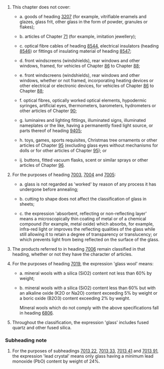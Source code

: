 1. This chapter does not cover:

    - a. goods of heading [3207](/headings/3207) (for example, vitrifiable enamels and glazes, glass frit, other glass in the form of powder, granules or flakes);

    - b. articles of Chapter [71](/chapters/71) (for example, imitation jewellery);

    - c. optical fibre cables of heading [8544](/headings/8544), electrical insulators (heading [8546](/headings/8546)) or fittings of insulating material of heading [8547](/headings/8547);

    - d. front windscreens (windshields), rear windows and other windows, framed, for vehicles of Chapter [86](/chapters/86) to Chapter [88](/chapters/88);

    - e. front windscreens (windshields), rear windows and other windows, whether or not framed, incorporating heating devices or other electrical or electronic devices, for vehicles of Chapter [86](/chapters/86) to Chapter [88](/chapters/88);
    
    - f. optical fibres, optically worked optical elements, hypodermic syringes, artificial eyes, thermometers, barometers, hydrometers or other articles of Chapter [90](/chapters/90);

    - g. luminaires and lighting fittings, illuminated signs, illuminated nameplates or the like, having a permanently fixed light source, or parts thereof of heading [9405](/headings/9405);

    - h. toys, games, sports requisites, Christmas tree ornaments or other articles of Chapter [95](/chapters/95) (excluding glass eyes without mechanisms for dolls or for other articles of Chapter [95](/chapters/95)); or

    - ij. buttons, fitted vacuum flasks, scent or similar sprays or other articles of Chapter [96](/chapters/96).

2. For the purposes of heading [7003](/headings/7003), [7004](/headings/7004) and [7005](/headings/7005):

    - a. glass is not regarded as 'worked' by reason of any process it has undergone before annealing;
    
    - b. cutting to shape does not affect the classification of glass in sheets;
    
    - c. the expression 'absorbent, reflecting or non-reflecting layer' means a microscopically thin coating of metal or of a chemical compound (for example, metal oxide) which absorbs, for example, infra-red light or improves the reflecting qualities of the glass while still allowing it to retain a degree of transparency or translucency; or which prevents light from being reflected on the surface of the glass.

3. The products referred to in heading [7006](/headings/7006) remain classified in that heading, whether or not they have the character of articles.

4. For the purposes of heading [7019](/headings/7019), the expression 'glass wool' means:

    - a. mineral wools with a silica (SiO2) content not less than 60% by weight;
    
    - b. mineral wools with a silica (SiO2) content less than 60% but with an alkaline oxide (K2O or Na2O) content exceeding 5% by weight or a boric oxide (B2O3) content exceeding 2% by weight.
    
        Mineral wools which do not comply with the above specifications fall in heading [6806](/headings/6806).

5. Throughout the classification, the expression 'glass' includes fused quartz and other fused silica.

### Subheading note

1. For the purposes of subheadings [7013 22](/subheadings/7013220000-80), [7013 33](/subheadings/7013330000-80), [7013 41](/subheadings/7013410000-80) and [7013 91](/subheadings/7013910000-80), the expression 'lead crystal' means only glass having a minimum lead monoxide (PbO) content by weight of 24%.
